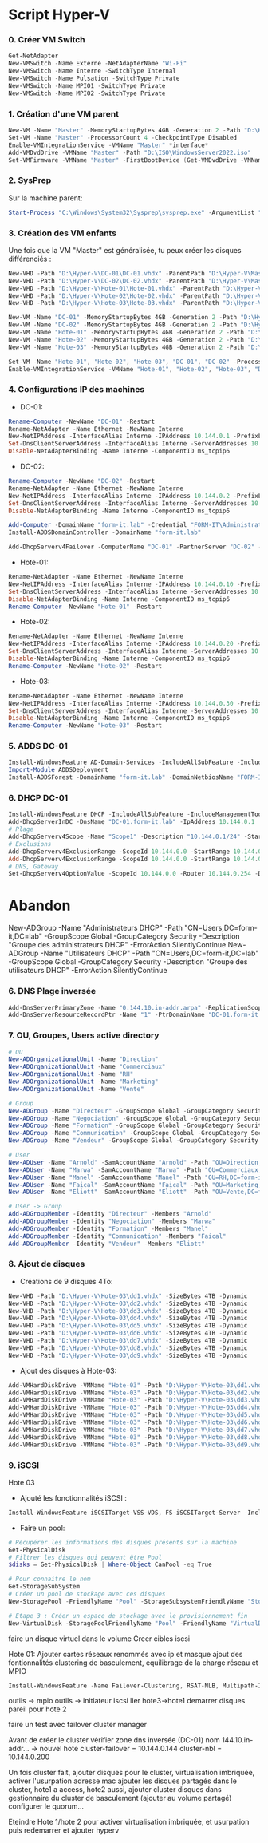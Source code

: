 # Script Hyper-V

### 0. Créer VM Switch

```powershell
Get-NetAdapter
New-VMSwitch -Name Externe -NetAdapterName "Wi-Fi"
New-VMSwitch -Name Interne -SwitchType Internal
New-VMSwitch -Name Pulsation -SwitchType Private
New-VMSwitch -Name MPIO1 -SwitchType Private
New-VMSwitch -Name MPIO2 -SwitchType Private
```

### 1. Création d'une VM parent

```powershell
New-VM -Name "Master" -MemoryStartupBytes 4GB -Generation 2 -Path "D:\Hyper-V\" -NewVHDPath "D:\Hyper-V\Master\Master.vhdx" -NewVHDSizeBytes 200GB -SwitchName Interne
Set-VM -Name "Master" -ProcessorCount 4 -CheckpointType Disabled
Enable-VMIntegrationService -VMName "Master" *interface*
Add-VMDvdDrive -VMName "Master" -Path "D:\ISO\WindowsServer2022.iso"
Set-VMFirmware -VMName "Master" -FirstBootDevice (Get-VMDvdDrive -VMName "Master")
```

### 2. SysPrep

Sur la machine parent:

```powershell
Start-Process "C:\Windows\System32\Sysprep\sysprep.exe" -ArgumentList "/oobe /generalize /shutdown" -NoNewWindow -Wait
```

### 3. Création des VM enfants

Une fois que la VM "Master" est généralisée, tu peux créer les disques différenciés :

```powershell
New-VHD -Path "D:\Hyper-V\DC-01\DC-01.vhdx" -ParentPath "D:\Hyper-V\Master\Master.vhdx" -Differencing
New-VHD -Path "D:\Hyper-V\DC-02\DC-02.vhdx" -ParentPath "D:\Hyper-V\Master\Master.vhdx" -Differencing
New-VHD -Path "D:\Hyper-V\Hote-01\Hote-01.vhdx" -ParentPath "D:\Hyper-V\Master\Master.vhdx" -Differencing
New-VHD -Path "D:\Hyper-V\Hote-02\Hote-02.vhdx" -ParentPath "D:\Hyper-V\Master\Master.vhdx" -Differencing
New-VHD -Path "D:\Hyper-V\Hote-03\Hote-03.vhdx" -ParentPath "D:\Hyper-V\Master\Master.vhdx" -Differencing
```

```powershell
New-VM -Name "DC-01" -MemoryStartupBytes 4GB -Generation 2 -Path "D:\Hyper-V\" -VHDPath "D:\Hyper-V\DC-01\DC-01.vhdx" -SwitchName Interne
New-VM -Name "DC-02" -MemoryStartupBytes 4GB -Generation 2 -Path "D:\Hyper-V\" -VHDPath "D:\Hyper-V\DC-02\DC-02.vhdx" -SwitchName Interne
New-VM -Name "Hote-01" -MemoryStartupBytes 4GB -Generation 2 -Path "D:\Hyper-V\" -VHDPath "D:\Hyper-V\Hote-01\Hote-01.vhdx" -SwitchName Interne
New-VM -Name "Hote-02" -MemoryStartupBytes 4GB -Generation 2 -Path "D:\Hyper-V\" -VHDPath "D:\Hyper-V\Hote-02\Hote-02.vhdx" -SwitchName Interne
New-VM -Name "Hote-03" -MemoryStartupBytes 4GB -Generation 2 -Path "D:\Hyper-V\" -VHDPath "D:\Hyper-V\Hote-03\Hote-03.vhdx" -SwitchName Interne
```

```powershell
Set-VM -Name "Hote-01", "Hote-02", "Hote-03", "DC-01", "DC-02" -ProcessorCount 4 -CheckpointType Disable
Enable-VMIntegrationService -VMName "Hote-01", "Hote-02", "Hote-03", "DC-01", "DC-02" *interface*
```

### 4. Configurations IP des machines

- DC-01:

```powershell
Rename-Computer -NewName "DC-01" -Restart
Rename-NetAdapter -Name Ethernet -NewName Interne
New-NetIPAddress -InterfaceAlias Interne -IPAddress 10.144.0.1 -PrefixLength 24 -DefaultGateway 10.144.0.254
Set-DnsClientServerAddress -InterfaceAlias Interne -ServerAddresses 10.144.0.1, 10.144.0.2
Disable-NetAdapterBinding -Name Interne -ComponentID ms_tcpip6
```

- DC-02:

```powershell
Rename-Computer -NewName "DC-02" -Restart
Rename-NetAdapter -Name Ethernet -NewName Interne
New-NetIPAddress -InterfaceAlias Interne -IPAddress 10.144.0.2 -PrefixLength 24 -DefaultGateway 10.144.0.254
Set-DnsClientServerAddress -InterfaceAlias Interne -ServerAddresses 10.144.0.1, 10.144.0.2
Disable-NetAdapterBinding -Name Interne -ComponentID ms_tcpip6

Add-Computer -DomainName "form-it.lab" -Credential "FORM-IT\Administrateur" -Restart
Install-ADDSDomainController -DomainName "form-it.lab"

Add-DhcpServerv4Failover -ComputerName "DC-01" -PartnerServer "DC-02" -Name "Failover-Partner" -LoadBalancePercent 50 -SharedSecret "Azerty123"  -ScopeId 10.144.0.0
```

- Hote-01:

```powershell
Rename-NetAdapter -Name Ethernet -NewName Interne
New-NetIPAddress -InterfaceAlias Interne -IPAddress 10.144.0.10 -PrefixLength 24 -DefaultGateway 10.144.0.254
Set-DnsClientServerAddress -InterfaceAlias Interne -ServerAddresses 10.144.0.1, 10.144.0.2
Disable-NetAdapterBinding -Name Interne -ComponentID ms_tcpip6
Rename-Computer -NewName "Hote-01" -Restart
```

- Hote-02:

```powershell
Rename-NetAdapter -Name Ethernet -NewName Interne
New-NetIPAddress -InterfaceAlias Interne -IPAddress 10.144.0.20 -PrefixLength 24 -DefaultGateway 10.144.0.254
Set-DnsClientServerAddress -InterfaceAlias Interne -ServerAddresses 10.144.0.1, 10.144.0.2
Disable-NetAdapterBinding -Name Interne -ComponentID ms_tcpip6
Rename-Computer -NewName "Hote-02" -Restart
```

- Hote-03:

```powershell
Rename-NetAdapter -Name Ethernet -NewName Interne
New-NetIPAddress -InterfaceAlias Interne -IPAddress 10.144.0.30 -PrefixLength 24 -DefaultGateway 10.144.0.254
Set-DnsClientServerAddress -InterfaceAlias Interne -ServerAddresses 10.144.0.1, 10.144.0.2
Disable-NetAdapterBinding -Name Interne -ComponentID ms_tcpip6
Rename-Computer -NewName "Hote-03" -Restart
```

### 5. ADDS DC-01

```powershell
Install-WindowsFeature AD-Domain-Services -IncludeAllSubFeature -IncludeManagementTools
Import-Module ADDSDeployment
Install-ADDSForest -DomainName "form-it.lab" -DomainNetbiosName "FORM-IT" -ForestMode WinThreshold -DomainMode WinThreshold -InstallDNS
```

### 6. DHCP DC-01

```powershell
Install-WindowsFeature DHCP -IncludeAllSubFeature -IncludeManagementTools
Add-DhcpServerInDC -DnsName "DC-01.form-it.lab" -IpAddress 10.144.0.1
# Plage
Add-DhcpServerv4Scope -Name "Scope1" -Description "10.144.0.1/24" -StartRange 10.144.0.1 -EndRange 10.144.0.254 -SubnetMask 255.255.255.0 -State Active
# Exclusions
Add-DhcpServerv4ExclusionRange -ScopeId 10.144.0.0 -StartRange 10.144.0.1 -EndRange 10.144.0.30
Add-DhcpServerv4ExclusionRange -ScopeId 10.144.0.0 -StartRange 10.144.0.200 -EndRange 10.144.0.254
# DNS, Gateway
Set-DhcpServerv4OptionValue -ScopeId 10.144.0.0 -Router 10.144.0.254 -DnsServer 10.144.0.1, 10.144.0.2 -Force
```

# Abandon

New-ADGroup -Name "Administrateurs DHCP" -Path "CN=Users,DC=form-it,DC=lab" -GroupScope Global -GroupCategory Security -Description "Groupe des administrateurs DHCP" -ErrorAction SilentlyContinue
New-ADGroup -Name "Utilisateurs DHCP" -Path "CN=Users,DC=form-it,DC=lab" -GroupScope Global -GroupCategory Security -Description "Groupe des utilisateurs DHCP" -ErrorAction SilentlyContinue

### 6. DNS Plage inversée

```powershell
Add-DnsServerPrimaryZone -Name "0.144.10.in-addr.arpa" -ReplicationScope "Domain"
Add-DnsServerResourceRecordPtr -Name "1" -PtrDomainName "DC-01.form-it.lab" -ZoneName "0.144.10.in-addr.arpa"
```

### 7. OU, Groupes, Users active directory

```powershell
# OU
New-ADOrganizationalUnit -Name "Direction"
New-ADOrganizationalUnit -Name "Commerciaux"
New-ADOrganizationalUnit -Name "RH"
New-ADOrganizationalUnit -Name "Marketing"
New-ADOrganizationalUnit -Name "Vente"

# Group
New-ADGroup -Name "Directeur" -GroupScope Global -GroupCategory Security -Path "OU=Direction,DC=form-it,DC=lab"
New-ADGroup -Name "Negociation" -GroupScope Global -GroupCategory Security -Path "OU=Commerciaux,DC=form-it,DC=lab"
New-ADGroup -Name "Formation" -GroupScope Global -GroupCategory Security -Path "OU=RH,DC=form-it,DC=lab"
New-ADGroup -Name "Communication" -GroupScope Global -GroupCategory Security -Path "OU=Marketing,DC=form-it,DC=lab"
New-ADGroup -Name "Vendeur" -GroupScope Global -GroupCategory Security -Path "OU=Vente,DC=form-it,DC=lab"

# User
New-ADUser -Name "Arnold" -SamAccountName "Arnold" -Path "OU=Direction,DC=form-it,DC=lab" -AccountPassword (ConvertTo-SecureString "Azerty123" -AsPlainText -Force) -Enabled $true
New-ADUser -Name "Marwa" -SamAccountName "Marwa" -Path "OU=Commerciaux,DC=form-it,DC=lab" -AccountPassword (ConvertTo-SecureString "Azerty123" -AsPlainText -Force) -Enabled $true
New-ADUser -Name "Manel" -SamAccountName "Manel" -Path "OU=RH,DC=form-it,DC=lab" -AccountPassword (ConvertTo-SecureString "Azerty123" -AsPlainText -Force) -Enabled $true
New-ADUser -Name "Faical" -SamAccountName "Faical" -Path "OU=Marketing,DC=form-it,DC=lab" -AccountPassword (ConvertTo-SecureString "Azerty123" -AsPlainText -Force) -Enabled $true
New-ADUser -Name "Eliott" -SamAccountName "Eliott" -Path "OU=Vente,DC=form-it,DC=lab" -AccountPassword (ConvertTo-SecureString "Azerty123" -AsPlainText -Force) -Enabled $true

# User -> Group
Add-ADGroupMember -Identity "Directeur" -Members "Arnold"
Add-ADGroupMember -Identity "Negociation" -Members "Marwa"
Add-ADGroupMember -Identity "Formation" -Members "Manel"
Add-ADGroupMember -Identity "Communication" -Members "Faical"
Add-ADGroupMember -Identity "Vendeur" -Members "Eliott"
```

### 8. Ajout de disques

- Créations de 9 disques 4To:

```powershell
New-VHD -Path "D:\Hyper-V\Hote-03\dd1.vhdx" -SizeBytes 4TB -Dynamic
New-VHD -Path "D:\Hyper-V\Hote-03\dd2.vhdx" -SizeBytes 4TB -Dynamic
New-VHD -Path "D:\Hyper-V\Hote-03\dd3.vhdx" -SizeBytes 4TB -Dynamic
New-VHD -Path "D:\Hyper-V\Hote-03\dd4.vhdx" -SizeBytes 4TB -Dynamic
New-VHD -Path "D:\Hyper-V\Hote-03\dd5.vhdx" -SizeBytes 4TB -Dynamic
New-VHD -Path "D:\Hyper-V\Hote-03\dd6.vhdx" -SizeBytes 4TB -Dynamic
New-VHD -Path "D:\Hyper-V\Hote-03\dd7.vhdx" -SizeBytes 4TB -Dynamic
New-VHD -Path "D:\Hyper-V\Hote-03\dd8.vhdx" -SizeBytes 4TB -Dynamic
New-VHD -Path "D:\Hyper-V\Hote-03\dd9.vhdx" -SizeBytes 4TB -Dynamic
```

- Ajout des disques à Hote-03:

```powershell
Add-VMHardDiskDrive -VMName "Hote-03" -Path "D:\Hyper-V\Hote-03\dd1.vhdx"
Add-VMHardDiskDrive -VMName "Hote-03" -Path "D:\Hyper-V\Hote-03\dd2.vhdx"
Add-VMHardDiskDrive -VMName "Hote-03" -Path "D:\Hyper-V\Hote-03\dd3.vhdx"
Add-VMHardDiskDrive -VMName "Hote-03" -Path "D:\Hyper-V\Hote-03\dd4.vhdx"
Add-VMHardDiskDrive -VMName "Hote-03" -Path "D:\Hyper-V\Hote-03\dd5.vhdx"
Add-VMHardDiskDrive -VMName "Hote-03" -Path "D:\Hyper-V\Hote-03\dd6.vhdx"
Add-VMHardDiskDrive -VMName "Hote-03" -Path "D:\Hyper-V\Hote-03\dd7.vhdx"
Add-VMHardDiskDrive -VMName "Hote-03" -Path "D:\Hyper-V\Hote-03\dd8.vhdx"
Add-VMHardDiskDrive -VMName "Hote-03" -Path "D:\Hyper-V\Hote-03\dd9.vhdx"
```

### 9. iSCSI

Hote 03

- Ajouté les fonctionnalités iSCSI :

```powershell
Install-WindowsFeature iSCSITarget-VSS-VDS, FS-iSCSITarget-Server -IncludeAllSubFeature -IncludeManagementTools
```

- Faire un pool:

```powershell
# Récupérer les informations des disques présents sur la machine
Get-PhysicalDisk
# Filtrer les disques qui peuvent être Pool
$disks = Get-PhysicalDisk | Where-Object CanPool -eq True

# Pour connaitre le nom
Get-StorageSubSystem
# Créer un pool de stockage avec ces disques
New-StoragePool -FriendlyName "Pool" -StorageSubsystemFriendlyName "Storage Spaces*" -PhysicalDisks $disks
```

```powershell
# Étape 3 : Créer un espace de stockage avec le provisionnement fin
New-VirtualDisk -StoragePoolFriendlyName "Pool" -FriendlyName "VirtualDisk" -Size 128TB -ResiliencySettingName Mirror -NumberOfColumns 3 -ProvisioningType Thin
```

faire un disque virtuel dans le volume
Creer cibles iscsi

Hote 01:
Ajouter cartes réseaux renommés avec ip et masque
ajout des fontionnalités clustering de basculement, equilibrage de la charge réseau et MPIO

```powershell
Install-WindowsFeature -Name Failover-Clustering, RSAT-NLB, Multipath-IO -IncludeManagementTools -IncludeAllSubFeature
```

outils -> mpio
outils -> initiateur iscsi
lier hote3->hote1
demarrer disques
pareil pour hote 2

faire un test avec
failover cluster manager

Avant de créer le cluster
vérifier zone dns inversée (DC-01)
nom 144.10.in-addr...
-> nouvel hote
cluster-failover = 10.144.0.144
cluster-nbl = 10.144.0.200

Un fois cluster fait, ajouter disques pour le cluster, virtualisation imbriquée, activer l'usurpation adresse mac
ajouter les disques partagés dans le cluster, hote1 a access, hote2 aussi, ajouter cluster disques dans gestionnaire du cluster de basculement (ajouter au volume partagé)
configurer le quorum...

Eteindre Hote 1/hote 2 pour activer virtualisation imbriquée, et usurpation
puis redemarrer et ajouter hyperv
